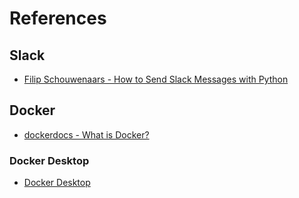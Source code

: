 # References
## Slack
- [Filip Schouwenaars - How to Send Slack Messages with Python](https://www.datacamp.com/tutorial/how-to-send-slack-messages-with-python)
## Docker
- [dockerdocs - What is Docker?](https://docs.docker.com/get-started/docker-overview/)
### Docker Desktop
- [Docker Desktop](https://www.docker.com/products/docker-desktop/)
